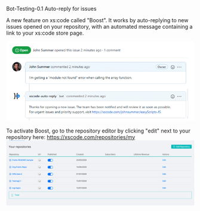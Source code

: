 Bot-Testing-0.1
Auto-reply for issues

A new feature on xs:code called "Boost". It works by auto-replying to new issues opened on your repository, with an automated message containing a link to your xs:code store page. 

![](https://github.com/TestingOrg-DK/Bot-Testing/blob/master/Boost-Screenshot.png)

To activate Boost, go to the repository editor by clicking "edit" next to your repository here: https://xscode.com/repositories/my
![](https://github.com/TestingOrg-DK/Bot-Testing/blob/master/EditRepo-Screenshot.png)
